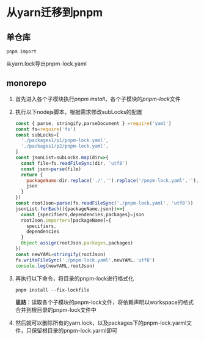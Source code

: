 # 从yarn迁移到pnpm
## 单仓库
```shell
pnpm import 
```
从yarn.lock导出pnpm-lock.yaml
## monorepo
1. 首先进入各个子模块执行*pnpm install*，各个子模块的*pnpm-lock*文件
2. 执行以下nodejs脚本，根据需求修改subLocks的配置 
    ```js
    const { parse, stringify,parseDocument } =require('yaml')
    const fs=require('fs')
    const subLocks=[
      './packages1/p1/pnpm-lock.yaml',
      './packages1/p2/pnpm-lock.yaml',
    ]
    const jsonList=subLocks.map(dir=>{
      const file=fs.readFileSync(dir, 'utf8')
      const json=parse(file)
      return {
        packageName:dir.replace('./','').replace('/pnpm-lock.yaml',''),
        json
      }
    })
    const rootJson=parse(fs.readFileSync('./pnpm-lock.yaml', 'utf8'))
    jsonList.forEach(({packageName,json})=>{
      const {specifiers,dependencies,packages}=json
      rootJson.importers[packageName]={
        specifiers,
        dependencies
      }
      Object.assign(rootJson.packages,packages)
    })
    const newYAML=stringify(rootJson)
    fs.writeFileSync('./pnpm-lock.yaml',newYAML,'utf8')
    console.log(newYAML,rootJson)
    ```
3. 再执行以下命令，将目录的pnpm-lock进行格式化    

    ```shell
    pnpm install --fix-lockfile
    ```
    **思路**：读取各个子模块的pnpm-lock文件，将依赖声明以workspace的格式合并到根目录的pnpm-lock文件中
4. 然后就可以删除所有的yarn.lock，以及packages下的pnpm-lock.yarml文件，只保留根目录的pnpm-lock.yarml即可